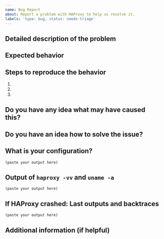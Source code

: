 ```yaml
---
name: Bug Report
about: Report a problem with HAProxy to help us resolve it.
labels: 'type: bug, status: needs-triage'
---
```


<!--

Welcome! - We kindly ask that you:

  1. Fill out the issue template below - not doing so needs a good reason.
  2. Use the forum or the mailing list if you have a question rather than a bug or feature request.

The forum is at: https://discourse.haproxy.org/

The mailing list (no need to subscribe) is: haproxy@formilux.org
Subscribe to the list: haproxy+subscribe@formilux.org
Unsubscribe from the list: haproxy+unsubscribe@formilux.org

Forum and mailing list are correct places for questions about HAProxy or general suggestions
and topics, e.g. usage or documentation questions! This issue tracker is for tracking bugs and
feature requests directly relating to the development of the software itself.

Thanks for understanding, and for contributing to the project!

-->


## Detailed description of the problem

<!--
In this section, please try to concentrate on observations. Only describe what you
observed directly.
-->

## Expected behavior

<!--
Explain why you consider the described behavior (above) to be wrong. What did you expect instead?

Most likely this is a mismatch between HAProxy's documentation and HAProxy's behavior.
-->

## Steps to reproduce the behavior

<!--
The more time you spend describing an easy way to reproduce the behavior (if
this is possible), the easier it is for the project developers to fix it!
-->

1. 
2. 
3. 

## Do you have any idea what may have caused this?

## Do you have an idea how to solve the issue?

## What is your configuration?

<!--
Include as much configuration as possible, including global and default sections.
Replace confidential data like domain names and IP addresses.

Put it in code blocks ```:
-->

```
(paste your output here)
```

## Output of `haproxy -vv` and `uname -a`

<!-- Put it in code blocks ```: -->

```
(paste your output here)
```

## If HAProxy crashed: Last outputs and backtraces

<!--
If HAProxy crashed then please provide:

  1. The last output from your HAProxy logs (e.g. from journalctl or syslog).
  2. A backtrace from a coredump (`t a a bt full`).

Put all results in code blocks ```:
-->

```
(paste your output here)
```

## Additional information (if helpful)

<!--
Any additional information about your environment that may be useful to know about. For example:
  - Any local patches applied.
  - Environment specificities
  - Unusual workload
  - Interesting observations or coindidences with events on other components
-->
